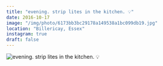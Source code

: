 ```yaml
---
title: "evening. strip lites in the kitchen. 💡"
date: 2016-10-17
image: "/img/photo/6173bb3bc29178a149538a1bc099db19.jpg"
location: "Billericay, Essex"
instagram: true
draft: false
---
```


![evening. strip lites in the kitchen. 💡](/img/photo/6173bb3bc29178a149538a1bc099db19.jpg)
